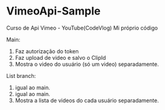 # VimeoApi-Sample
Curso de Api Vimeo - YouTube(CodeVlog)
Mi próprio código

Main:
1. Faz autorização do token
2. Faz upload de video e salvo o ClipId
3. Mostra o video do usuário (só um video) separadamente.

List branch:
1. igual ao main.
2. igual ao main.
3. Mostra a lista de videos do cada usuário separadamente.
